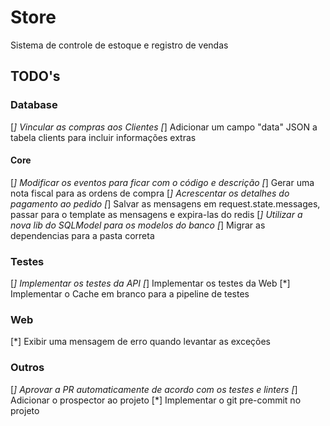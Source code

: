 # Store

Sistema de controle de estoque e registro de vendas

## TODO's

### Database

[*] Vincular as compras aos Clientes
[*] Adicionar um campo "data" JSON a tabela clients para incluir informações extras

#### Core

[*] Modificar os eventos para ficar com o código e descrição
[*] Gerar uma nota fiscal para as ordens de compra
[*] Acrescentar os detalhes do pagamento ao pedido
[*] Salvar as mensagens em request.state.messages, passar para o template as mensagens e expira-las do redis
[*] Utilizar a nova lib do SQLModel para os modelos do banco
[*] Migrar as dependencias para a pasta correta

### Testes

[*] Implementar os testes da API
[*] Implementar os testes da Web
[*] Implementar o Cache em branco para a pipeline de testes

### Web

[*] Exibir uma mensagem de erro quando levantar as exceções

### Outros

[*] Aprovar a PR automaticamente de acordo com os testes e linters
[*] Adicionar o prospector ao projeto
[*] Implementar o git pre-commit no projeto
